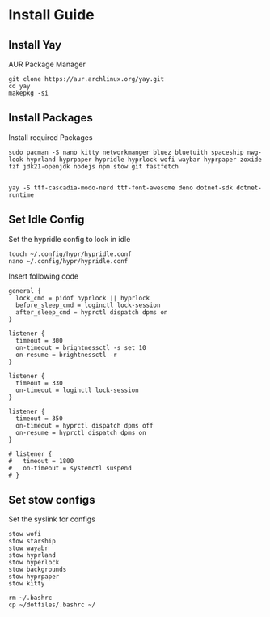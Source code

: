 # Install Guide

## Install Yay
AUR Package Manager
```
git clone https://aur.archlinux.org/yay.git
cd yay
makepkg -si
```

## Install Packages
Install required Packages
```
sudo pacman -S nano kitty networkmanger bluez bluetuith spaceship nwg-look hyprland hyprpaper hypridle hyprlock wofi waybar hyprpaper zoxide fzf jdk21-openjdk nodejs npm stow git fastfetch


yay -S ttf-cascadia-modo-nerd ttf-font-awesome deno dotnet-sdk dotnet-runtime
```

## Set Idle Config
Set the hypridle config to lock in idle
```
touch ~/.config/hypr/hypridle.conf
nano ~/.config/hypr/hypridle.conf
```
Insert following code
```
general {
  lock_cmd = pidof hyprlock || hyprlock
  before_sleep_cmd = loginctl lock-session
  after_sleep_cmd = hyprctl dispatch dpms on
}

listener {
  timeout = 300
  on-timeout = brightnessctl -s set 10
  on-resume = brightnessctl -r
}

listener {
  timeout = 330
  on-timeout = loginctl lock-session
}

listener {
  timeout = 350
  on-timeout = hyprctl dispatch dpms off
  on-resume = hyprctl dispatch dpms on
}

# listener {
#   timeout = 1800
#   on-timeout = systemctl suspend
# }
```

## Set stow configs
Set the syslink for configs

```
stow wofi
stow starship
stow wayabr
stow hyprland
stow hyperlock
stow backgrounds
stow hyprpaper
stow kitty

rm ~/.bashrc
cp ~/dotfiles/.bashrc ~/


```
